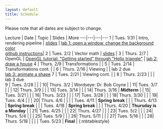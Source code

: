 ```yaml
---
layout: default
title: Schedule
---
```


Please note that all dates are subject to change.

Lecture | Date | Topic | Slides | More
---|---|---|---
1 | Tues. 1/31 | Intro, rendering pipeline | [slides](https://drive.google.com/open?id=0B-t5ghDb_TCqdVJfXzZDYjNkTjQ) | [lab 1: open a window, change the background color](https://classroom.github.com/assignment-invitations/edd15de6d670a75c12c2870611680506)<br> [github instructions](submissions.html)|
2 | Tues. 2/2  | Vector math | [slides](https://drive.google.com/open?id=0B-t5ghDb_TCqcHE3WmxQNUlGN00) | 
3 | Thurs. 2/7 | OpenGL | [OpenGL tutorial: "Getting started" through "Hello triangle"](https://www.learnopengl.com) | [lab 2: draw a house](https://classroom.github.com/assignment-invitations/6ec0bb99bed4468c83704f40e5bac6a2)
4	|	Thurs. 2/9	|	Transformations |	|
5	|	Tues. 2/14	|	Transformations cont. |	| 
6	|	Thurs. 2/16	|	Viewing |	| lab 2 due<br>[lab 3: animate a shape]()
7	|	Tues. 2/21	|	Viewing cont. |	|
8	| Thurs. 2/23	|	|	| lab 3 due<br>
9	|	Tues. 2/28	|	|	|
10|	Thurs. 3/2	|	Wordseye: Dr. Bob Coyne |	|
11|	Tues. 3/7		|	|	|
12|	Thurs. 3/9	|	|	|
13| Tues. 3/14	|	|	|
14| Thurs. 3/16 |	__Midterm__ |	|
15| Tues. 3/21 	| | |
16|	Thurs. 3/23	| | |
17| Tues. 3/28	| | |
18| Thurs. 3/30	| | |
19| Tues. 4/4		| | |
20| Thurs. 4/6	| | |
	| Tues. 4/11  | __Spring break__ | |
	| Thurs. 4/13  | __Spring break__ | |
	| Tues. 4/18  | __Spring break__ | |
	|	Thurs. 4/20	| __Thursday is a Monday__ | |
21| Tues. 4/25  | | |
22| Thurs. 4/27	| | |
23| Tues. 5/2		| | |
24| Thurs. 5/4	| | |
25| Tues. 5/9		| | |
26| Thurs. 5/11	| | |
27| Tues. 5/16	| | |
28| Thurs. 5/18	| | |
  | Tues. 5/23 | __Final__ |
{:mbtablestyle}
